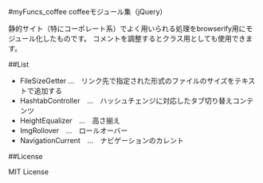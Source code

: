 #myFuncs_coffee
coffeeモジュール集（jQuery）

静的サイト（特にコーポレート系）でよく用いられる処理をbrowserify用にモジュール化したものです。
コメントを調整するとクラス用としても使用できます。

##List

- FileSizeGetter …　リンク先で指定された形式のファイルのサイズをテキストで追加する
- HashtabController　…　ハッシュチェンジに対応したタブ切り替えコンテンツ
- HeightEqualizer　…　高さ揃え
- ImgRollover　…　ロールオーバー
- NavigationCurrent　…　ナビゲーションのカレント

##License

MIT License
